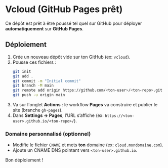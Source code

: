 # Vcloud (GitHub Pages prêt)

Ce dépôt est prêt à être poussé tel quel sur GitHub pour déployer **automatiquement** sur **GitHub Pages**.

## Déploiement
1. Crée un nouveau dépôt vide sur ton GitHub (ex: `vcloud`).  
2. Pousse ces fichiers :
   ```bash
   git init
   git add .
   git commit -m "Initial commit"
   git branch -M main
   git remote add origin https://github.com/<ton-user>/<ton-repo>.git
   git push -u origin main
   ```
3. Va sur l'onglet **Actions** : le workflow **Pages** va construire et publier le site (branche `gh-pages`).  
4. Dans **Settings → Pages**, l’URL s’affiche (ex: `https://<ton-user>.github.io/<ton-repo>/`).

### Domaine personnalisé (optionnel)
- Modifie le fichier `CNAME` et mets **ton** domaine (ex: `cloud.mondomaine.com`).  
- Ajoute un CNAME DNS pointant vers `<ton-user>.github.io`.

Bon déploiement !

